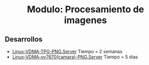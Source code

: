<h1 align="center"> Modulo: Procesamiento de imagenes </h1> 

## Desarrollos

* [Linux-VDMA-TPG-PNG.Server](https://github.com/Fuschetto97/Tesis/blob/main/pImagen/Petalinux_Projects/README_Des1.md)  Tiempo = 2 semanas
* [Linux-VDMA-ov7670(camara)-PNG.Server](https://github.com/Fuschetto97/Tesis/blob/main/pImagen/Petalinux_Projects/README_Des2.md) Tiempo =  5 dias














